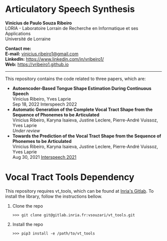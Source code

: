 # Articulatory Speech Synthesis

<b>Vinicius de Paulo Souza Ribeiro</b><br>
LORIA - Laboratoire Lorrain de Recherche en Informatique et ses Applications<br>
Université de Lorraine

<b>Contact me:</b><br>
<b>E-mail:</b> vinicius.ribeiro1@gmail.com<br>
<b>LinkedIn:</b> https://www.linkedin.com/in/vribeiro1/<br>
<b>Web:</b> https://vribeiro1.github.io<br>

<hr>


This repository contains the code related to three papers, which are:

<ul>

<li>
<b>Autoencoder-Based Tongue Shape Estimation During Continuous Speech</b><br>
Vinicius Ribeiro, Yves Laprie<br>
Sep 18, 2022 Interspeech 2022<br>
</li>

<li>
<b>Automatic Generation of the Complete Vocal Tract Shape from the Sequence of Phonemes to be Articulated</b><br>
Vinicius Ribeiro, Karyna Isaieva, Justine Leclere, Pierre-André Vuissoz, Yves Laprie<br>
<i>Under review</i><br>
</li>

<li>
<b>Towards the Prediction of the Vocal Tract Shape from the Sequence of Phonemes to be Articulated</b><br>
Vinicius Ribeiro, Karyna Isaieva, Justine Leclere, Pierre-André Vuissoz, Yves Laprie<br>
Aug 30, 2021 <a href="https://www.isca-speech.org/archive/interspeech_2021/ribeiro21b_interspeech.html">Interspeech 2021</a><br>
</li>

</ul>


# Vocal Tract Tools Dependency

This repository requires vt_tools, which can be found at <a href="https://gitlab.inria.fr/vsouzari/vt_tools">Inria's Gitlab</a>. To install the library, follow the instructions bellow.

<ol>

<li>Clone the repo</li>

```
>>> git clone git@gitlab.inria.fr:vsouzari/vt_tools.git
```

<li>Install the repo</li>

```
>>> pip3 install -e /path/to/vt_tools
```

</ol>
